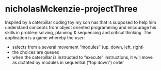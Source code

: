 # nicholasMckenzie-projectThree

Inspired by a caterpillar coding toy my son has that is supposed to help him understand concepts from object oriented programming and encourage his skills in problem solving, planning & sequencing and critical thinking.
The application is a game whereby the user:
- selects from a several movement “modules” (up, down, left, right)
- the choices are queued
- when the caterpillar is instructed to “execute” instructions, it will move as dictated by modules in sequential (“top down”) order
